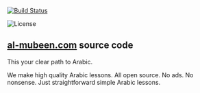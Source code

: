 [![Build Status](https://travis-ci.com/arabic-mubeen/al-mubeen.com.svg?branch=main)](https://travis-ci.com/arabic-mubeen/al-mubeen.com)

![License](https://img.shields.io/github/license/arabic-mubeen/al-mubeen.com.svg)

## [al-mubeen.com](al-mubeen.com) source code

This your clear path to Arabic.

We make high quality Arabic lessons. All open source. No ads. No nonsense. Just straightforward simple Arabic lessons.
